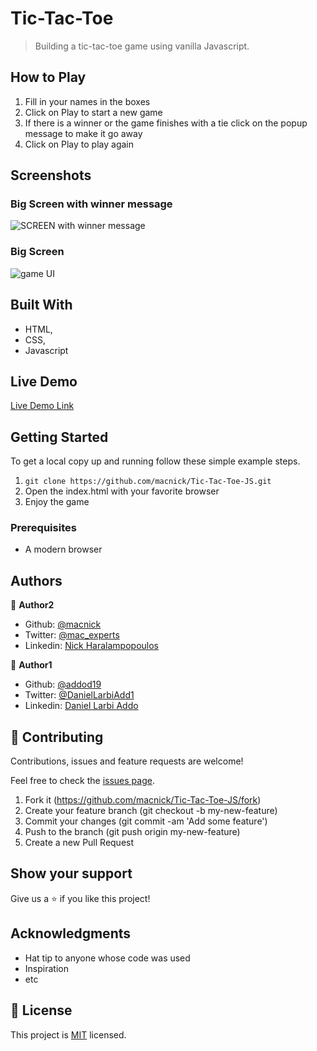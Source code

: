 # Tic-Tac-Toe 

> Building a tic-tac-toe game using vanilla Javascript.

## How to Play

1. Fill in your names in the boxes
2. Click on Play to start a new game
3. If there is a winner or the game finishes with a tie click on the popup message to make it go away
4. Click on Play to play again


## Screenshots

### Big Screen with winner message
<img src="assets/images/tic2.PNG" alt="SCREEN with winner message" >

### Big Screen
<img src="assets/images/tic.PNG" alt="game UI" >


## Built With

- HTML,
- CSS,
- Javascript

## Live Demo

[Live Demo Link](https://macnick.github.io/Tic-Tac-Toe-JS/)


## Getting Started

To get a local copy up and running follow these simple example steps.

1. ``` git clone https://github.com/macnick/Tic-Tac-Toe-JS.git ```
2. Open the index.html with your favorite browser
3. Enjoy the game

### Prerequisites

- A modern browser

## Authors

👤 **Author2**

- Github: [@macnick](https://github.com/macnick)
- Twitter: [@mac_experts](https://twitter.com/mac_experts)
- Linkedin: [Nick Haralampopoulos](https://www.linkedin.com/in/nick-haralampopoulos/)

👤 **Author1**

- Github: [@addod19](https://github.com/addod19)
- Twitter: [@DanielLarbiAdd1](https://twitter.com/DanielLarbiAdd1)
- Linkedin: [Daniel Larbi Addo](https://linkedin.com/in/daniel-larbi-addo-9738b0128/)


## 🤝 Contributing

Contributions, issues and feature requests are welcome!

Feel free to check the [issues page](https://github.com/macnick/Tic-Tac-Toe-JS/issues).


1. Fork it (https://github.com/macnick/Tic-Tac-Toe-JS/fork)
2. Create your feature branch (git checkout -b my-new-feature)
3. Commit your changes (git commit -am 'Add some feature')
4. Push to the branch (git push origin my-new-feature)
5. Create a new Pull Request

## Show your support

Give us a ⭐️ if you like this project!

## Acknowledgments

- Hat tip to anyone whose code was used
- Inspiration
- etc

## 📝 License

This project is [MIT](lic.url) licensed.
